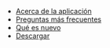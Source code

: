 * [Acerca de la aplicación](/es)
* [Preguntas más frecuentes](/faq/es)
* [Qué es nuevo](/what-is-new/es)
* [Descargar](/download/es)
